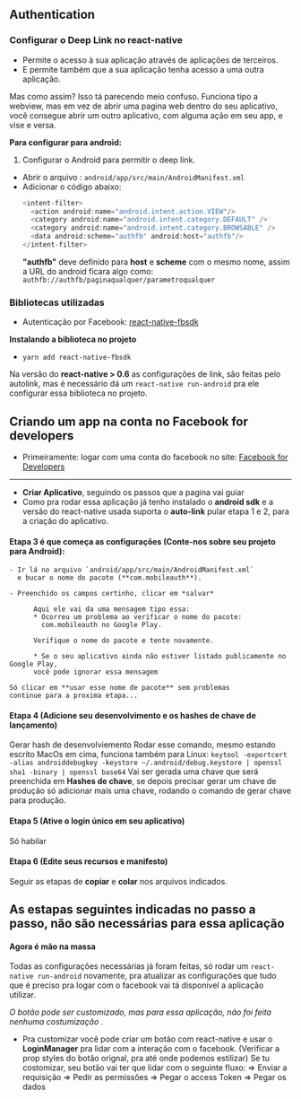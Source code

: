 ## Authentication

### Configurar o Deep Link no react-native

- Permite o acesso à sua aplicação através de aplicações
de terceiros.
- E permite também que a sua aplicação tenha acesso a uma outra aplicação. 

Mas como assim? Isso tá parecendo meio confuso.
Funciona tipo a webview, mas em vez de abrir uma pagina web dentro do seu aplicativo, você consegue abrir um outro aplicativo, com alguma ação em seu app,
e vise e versa.

**Para configurar para android:**
1) Configurar o Android para permitir o deep link.
  - Abrir o arquivo : `android/app/src/main/AndroidManifest.xml`
  - Adicionar o código abaixo: 
    ```java
    <intent-filter>
      <action android:name="android.intent.action.VIEW"/>
      <category android:name="android.intent.category.DEFAULT" />
      <category android:name="android.intent.category.BROWSABLE" />
      <data android:scheme="authfb" android:host="authfb"/>
    </intent-filter>
    ```
    **"authfb"** deve definido para **host** e **scheme** com o mesmo nome, assim a URL do android ficara algo como: 
    `authfb://authfb/paginaqualquer/parametroqualquer`


### **Bibliotecas utilizadas**

  - Autenticação por Facebook: [react-native-fbsdk](https://github.com/facebook/react-native-fbsdk)
  
**Instalando a biblioteca no projeto**

- `yarn add react-native-fbsdk`

Na versão do **react-native > 0.6** as configurações de link, são feitas pelo autolink, mas é necessário dá um 
`react-native run-android` pra ele configurar essa biblioteca no projeto.

## Criando um app na conta no Facebook for developers
- Primeiramente: logar com uma conta do facebook no site:
[Facebook for Developers](https://developers.facebook.com) 
----
- **Criar Aplicativo**, seguindo os passos que a pagina vai guiar
- Como pra rodar essa aplicação já tenho instalado o **android sdk** e a versão do react-native usada suporta o **auto-link** pular etapa 1 e 2, para a criação do aplicativo.

#### Etapa 3 é que começa as configurações (Conte-nos sobre seu projeto para Android):
    - Ir lá no arquivo `android/app/src/main/AndroidManifest.xml` 
      e bucar o nome do pacote (**com.mobileauth**).
        
    - Preenchido os campos certinho, clicar em *salvar*

          Aqui ele vai da uma mensagem tipo essa:
          * Ocorreu um problema ao verificar o nome do pacote: 
            com.mobileauth no Google Play. 
          
          Verifique o nome do pacote e tente novamente.
          
          * Se o seu aplicativo ainda não estiver listado publicamente no Google Play, 
          você pode ignorar essa mensagem

    Só clicar em **usar esse nome de pacote** sem problemas
    continue para a proxima etapa...

#### Etapa 4 (Adicione seu desenvolvimento e os hashes de chave de lançamento)
Gerar hash de desenvolviemento
Rodar esse comando, mesmo estando escrito MacOs em cima, funciona também para Linux:
`keytool -exportcert -alias androiddebugkey -keystore ~/.android/debug.keystore | openssl sha1 -binary | openssl base64`
Vai ser gerada uma chave que será preenchida em **Hashes de chave**, se depois precisar gerar um chave de produção só adicionar mais uma chave, rodando o comando de gerar chave para produção.

#### Etapa 5 (Ative o login único em seu aplicativo)
Só habilar 

#### Etapa 6 (Edite seus recursos e manifesto)
Seguir as etapas de **copiar** e **colar** nos arquivos indicados.

**As estapas seguintes indicadas no passo a passo, não são necessárias para essa 
aplicação**
----
#### Agora é mão na massa

Todas as configurações necessárias já foram feitas, só rodar um `react-native run-android` novamente, pra atualizar as configurações que tudo que é preciso pra logar com o facebook vai tá disponivel a aplicação utilizar.

*O botão pode ser customizado, mas para essa aplicação, não foi feita nenhuma costumização .* 
- Pra customizar você pode criar um botão com react-native e usar o **LoginManager** pra lidar com a interação com o facebook. (Verificar a prop styles do botão orignal, pra até onde podemos estilizar)
Se tu costomizar, seu botão vai ter que lidar com o seguinte fluxo: 
=> Enviar a requisição 
=> Pedir as permissões
=> Pegar o access Token
=> Pegar os dados
